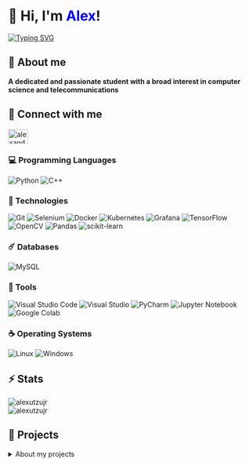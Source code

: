 # 👋 Hi, I'm <span style="color: blue;">Alex</span>!

[![Typing SVG](https://readme-typing-svg.demolab.com?font=Fira+Code&weight=600&pause=1000&center=true&vCenter=true&random=false&width=436&lines=AI+Enthusiast)](https://git.io/typing-svg)

## 📝 About me
**A dedicated and passionate student with a broad interest in computer science and telecommunications**

## 🔗 Connect with me
<p align="left">
<a href="https://linkedin.com/in/alexandru-nicolae-dinu-45357a266" target="blank"><img align="center" src="https://raw.githubusercontent.com/rahuldkjain/github-profile-readme-generator/master/src/images/icons/Social/linked-in-alt.svg" alt="alexandru-nicolae-dinu-45357a266" height="30" width="40" /></a>
</p>

### 💻 Programming Languages

![Python](https://img.shields.io/badge/Python-306998?style=for-the-badge&logo=python&logoColor=white)
![C++](https://img.shields.io/badge/C%2B%2B-00599C?style=for-the-badge&logo=c%2B%2B&logoColor=white)

### 🚀 Technologies

![Git](https://img.shields.io/badge/Git-F05032?style=for-the-badge&logo=git&logoColor=white)
![Selenium](https://img.shields.io/badge/Selenium-43B02A?style=for-the-badge&logo=selenium&logoColor=white)
![Docker](https://img.shields.io/badge/Docker-blue?style=for-the-badge&logo=docker&logoColor=white)
![Kubernetes](https://img.shields.io/badge/Kubernetes-blue?style=for-the-badge&logo=kubernetes&logoColor=white)
![Grafana](https://img.shields.io/badge/Grafana-F46808?style=for-the-badge&logo=grafana&logoColor=white)
![TensorFlow](https://img.shields.io/badge/TensorFlow-FF6F00?style=for-the-badge&logo=tensorflow&logoColor=white)
![OpenCV](https://img.shields.io/badge/OpenCV-5C2D91?style=for-the-badge&logo=opencv&logoColor=white)
![Pandas](https://img.shields.io/badge/Pandas-150458?style=for-the-badge&logo=pandas&logoColor=white)
![scikit-learn](https://img.shields.io/badge/scikit--learn-F7931E?style=for-the-badge&logo=scikit-learn&logoColor=white)

### ☄️ Databases

![MySQL](https://img.shields.io/badge/MySQL-005C84?style=for-the-badge&logo=mysql&logoColor=white)

### 🔧 Tools

![Visual Studio Code](https://img.shields.io/badge/-VSCode-%23007ACC?style=for-the-badge&logo=visual-studio-code)
![Visual Studio](https://img.shields.io/badge/Visual_Studio-5C2D91?style=for-the-badge&logo=visual%20studio&logoColor=white)
![PyCharm](https://img.shields.io/badge/PyCharm-000000?style=for-the-badge&logo=pycharm&logoColor=white)
![Jupyter Notebook](https://img.shields.io/badge/Jupyter_Notebook-F37626?style=for-the-badge&logo=jupyter&logoColor=white)
![Google Colab](https://img.shields.io/badge/Google_Colab-F9AB00?style=for-the-badge&logo=googlecolab&logoColor=white)

### ☕ Operating Systems

![Linux](https://img.shields.io/badge/Linux-0078D7?style=for-the-badge&logo=linux&logoColor=white)
![Windows](https://img.shields.io/badge/Windows-0078D7?style=for-the-badge&logo=windows&logoColor=white)

## ⚡ Stats
<div style="display: flex; justify-content: space-between; flex-wrap: wrap;">
  <div style="flex: 1; min-width: 300px;">
    <img align="left" src="https://github-readme-stats.vercel.app/api/top-langs?username=alexutzujr&show_icons=true&locale=en&layout=compact&langs_count=10&hide=html,css&theme=dark" alt="alexutzujr" />
  </div>
  <div style="flex: 1; min-width: 300px;">
    <img align="center" src="https://github-readme-stats.vercel.app/api?username=alexutzujr&show_icons=true&locale=en&theme=dark" alt="alexutzujr" />
  </div>
</div>

## 💼 Projects

</details>
<details>
<summary> About my projects</summary>

- [Real-time chat application](https://github.com/AlexutzuJr/chat_application): A C++ project for real-time chat communication between multiple clients using the Winsock2 API. The server manages multiple clients, relaying messages between them, while clients connect to send and receive messages. Straightforward to set up and perfect for creating a pleasant chat experience!

- [Retail sales data analysis and reporting](https://github.com/AlexutzuJr/retail_sales_data_analysis_and_reporting): A retail data analysis project that examines sales and profits from orders. It cleans and processes order data, calculates metrics like discount and profit, and stores it in an SQL database, followed by SQL queries to identify top products, regional best sellers, and monthly sales trends, providing actionable insights for business strategies.

- [Automating purchase for an eCommerce website](https://github.com/AlexutzuJr/automating_purchase_for_an_eCommerce_website): A Python project that automates purchasing a product from an eCommerce website using Selenium. The script selects a product, fills in the required details, and completes the checkout process as a guest user. It's efficient and simple to use, making online shopping faster and hassle-free!

- [In-depth performance analysis](https://github.com/AlexutzuJr/in_depth_performance_analysis): A project for comprehensive data analysis. It involves reading and processing large datasets from CSV files, performing aggregations, and applying window functions. Key analyses include calculating top scorers and the impact of toss outcomes. The results are then visualized, showcasing trends and insights like venue performance and dismissal types.

- [API endpoint testing automation](https://github.com/AlexutzuJr/API_endpoint_testing_automation): A set of Python tests for API endpoints using the requests library. The project includes tests for various HTTP methods: DELETE, GET, POST, and PUT. The tests validate response status and data for user-related endpoints, ensuring correct API functionality with clear success messages. It’s an efficient tool for validating RESTful API interactions.
 
- [Weather prediction](https://github.com/AlexutzuJr/weather_prediction): A Python project that predicts tomorrow's temperature using historical weather data. The project involves downloading, cleaning, and analyzing weather data, followed by building and improving a machine learning model for accurate next-day predictions. It's user-friendly and a great tool for weather forecasting!

- [File management automator](https://github.com/AlexutzuJr/file_management_automator): A Python script that automates file organization by monitoring a source directory and moving files to categorized folders based on their types. The project is easy to use and helps keep your files well-organized with minimal effort!
